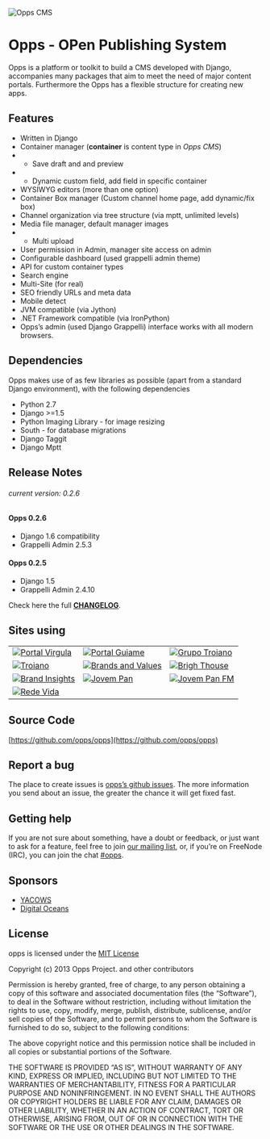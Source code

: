 ![Opps CMS](https://raw.githubusercontent.com/opps/opps/master/docs/_static/opps_logo.png)
# Opps - OPen Publishing System

Opps is a platform or toolkit to build a CMS developed with Django, accompanies many packages that aim to meet the need of major 
content portals. Furthermore the Opps has a flexible structure for creating new apps.


Features
---------

* Written in Django
* Container manager (**container** is content type in *Opps CMS*)
* * Save draft and and preview
* * Dynamic custom field, add field in specific container
* WYSIWYG editors (more than one option)
* Container Box manager (Custom channel home page, add dynamic/fix box)
* Channel organization via tree structure (via mptt, unlimited levels)
* Media file manager, default manager images
* * Multi upload
* User permission in Admin, manager site access on admin
* Configurable dashboard (used grappelli admin theme)
* API for custom container types
* Search engine
* Multi-Site (for real)
* SEO friendly URLs and meta data
* Mobile detect
* JVM compatible (via Jython)
* .NET Framework compatible (via IronPython)
* Opps’s admin (used Django Grappelli) interface works with all modern browsers.

Dependencies
-------------

Opps makes use of as few libraries as possible (apart from a standard Django environment), with the following dependencies

* Python 2.7
* Django >=1.5
* Python Imaging Library - for image resizing
* South - for database migrations
* Django Taggit
* Django Mptt


Release Notes
-------------
###### current version: 0.2.6

#### Opps 0.2.6
* Django 1.6 compatibility
* Grappelli Admin 2.5.3

#### Opps 0.2.5
* Django 1.5
* Grappelli Admin 2.4.10

Check here the full [**CHANGELOG**](https://github.com/opps/opps/blob/master/CHANGELOG.rst).

Sites using
-----------

|  |  |  |
| ------------ | ------------- | ------------ |
| [![Portal Virgula](https://raw.githubusercontent.com/opps/opps/master/docs/_static/thumbs/virgula.png)](http://virgula.uol.com.br) | [![Portal Guiame](https://raw.githubusercontent.com/opps/opps/master/docs/_static/thumbs/guiame.png)](http://guiame.com.br) | [![Grupo Troiano](https://raw.githubusercontent.com/opps/opps/master/docs/_static/thumbs/grupotroiano.png)](http://grupotroiano.com.br) |
| [![Troiano](https://raw.githubusercontent.com/opps/opps/master/docs/_static/thumbs/troiano.png)](http://troiano.com.br) | [![Brands and Values](https://raw.githubusercontent.com/opps/opps/master/docs/_static/thumbs/brandsandvalues.png)](http://brandsandvalues.com.br) | [![Brigh Thouse](https://raw.githubusercontent.com/opps/opps/master/docs/_static/thumbs/bhbr.png)](http://brighthouse.com.br) |
| [![Brand Insights](https://raw.githubusercontent.com/opps/opps/master/docs/_static/thumbs/brandins.png)](http://brandinsights.com.br) | [![Jovem Pan](https://raw.githubusercontent.com/opps/opps/master/docs/_static/thumbs/jpam.png)](http://jovempan.com.br) | [![Jovem Pan FM](https://raw.githubusercontent.com/opps/opps/master/docs/_static/thumbs/jpfm.png)](http://jovempanfm.com.br) |
| [![Rede Vida](https://raw.githubusercontent.com/opps/opps/master/docs/_static/thumbs/redevida.png)](http://redevida.com.br) | | |

Source Code
--------
[https://github.com/opps/opps](https://github.com/opps/opps)

Report a bug
--------

The place to create issues is [opps’s github issues](https://github.com/opps/opps/issues). 
The more information you send about an issue, the greater the chance it will get fixed fast.

Getting help
--------
If you are not sure about something, have a doubt or feedback, or just want to ask for a feature, feel free to join 
[our mailing list](http://groups.google.com/group/opps-developers), or, 
if you’re on FreeNode (IRC), you can join the chat [#opps](http://webchat.freenode.net/?channels=opps).

Sponsors
--------
* [YACOWS](http://www.yacows.com.br)
* [Digital Oceans](http://digitalocean.com/)


License
--------

opps is licensed under the [MIT License](http://opensource.org/licenses/MIT)

Copyright (c) 2013 Opps Project. and other contributors

Permission is hereby granted, free of charge, to any person obtaining a copy of this software and associated documentation files (the “Software”), to deal in the Software without restriction, including without limitation the rights to use, copy, modify, merge, publish, distribute, sublicense, and/or sell copies of the Software, and to permit persons to whom the Software is furnished to do so, subject to the following conditions:

The above copyright notice and this permission notice shall be included in all copies or substantial portions of the Software.

THE SOFTWARE IS PROVIDED “AS IS”, WITHOUT WARRANTY OF ANY KIND, EXPRESS OR IMPLIED, INCLUDING BUT NOT LIMITED TO THE WARRANTIES OF MERCHANTABILITY, FITNESS FOR A PARTICULAR PURPOSE AND NONINFRINGEMENT. IN NO EVENT SHALL THE AUTHORS OR COPYRIGHT HOLDERS BE LIABLE FOR ANY CLAIM, DAMAGES OR OTHER LIABILITY, WHETHER IN AN ACTION OF CONTRACT, TORT OR OTHERWISE, ARISING FROM, OUT OF OR IN CONNECTION WITH THE SOFTWARE OR THE USE OR OTHER DEALINGS IN THE SOFTWARE.
